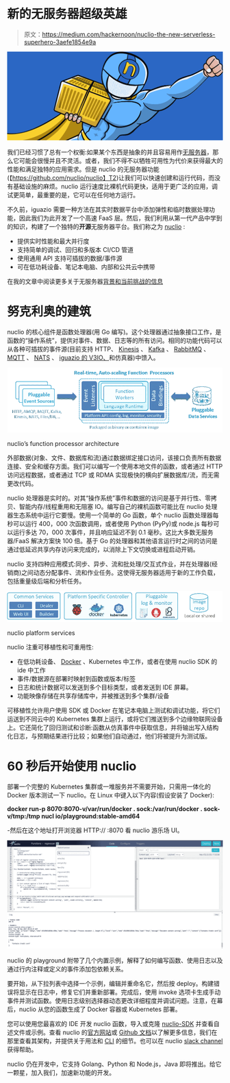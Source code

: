 # 新的无服务器超级英雄

> 原文：<https://medium.com/hackernoon/nuclio-the-new-serverless-superhero-3aefe1854e9a>

![](img/6d4087130452b10c21efc27932a1a8c6.png)

我们已经习惯了总有一个权衡:如果某个东西是抽象的并且容易用作[无服务器](https://hackernoon.com/tagged/serverless)，那么它可能会很慢并且不灵活。或者，我们不得不以牺牲可用性为代价来获得最大的性能和满足独特的应用需求。但是 nuclio 的无服务器功能(【https://github.com/nuclio/nuclio】T2)让我们可以快速创建和运行代码，而没有基础设施的麻烦。nuclio 运行速度比裸机代码更快，适用于更广泛的应用，调试更简单，最重要的是，它可以在任何地方运行。

不久前，iguazio 需要一种方法在其实时数据平台中添加弹性和临时数据处理功能，因此我们为此开发了一个高速 FaaS 层。然后，我们利用从第一代产品中学到的知识，构建了一个独特的**开源**无服务器平台。我们称之为 [nuclio](https://github.com/nuclio/nuclio) :

*   提供实时性能和最大并行度
*   支持简单的调试、回归和多版本 CI/CD 管道
*   使用通用 API 支持可插拔的数据/事件源
*   可在低功耗设备、笔记本电脑、内部和公共云中携带

在我的文章中阅读更多关于无服务器[背景和当前挑战的信息](/@yaronhaviv/serverless-background-challenges-and-future-d0928df71758)

# 努克利奥的建筑

nuclio 的核心组件是函数处理器(用 Go 编写)。这个处理器通过抽象接口工作，是函数的“操作系统”，提供对事件、数据、日志等的所有访问。相同的功能代码可以从各种可插拔的事件源(目前支持 HTTP、 [Kinesis](https://aws.amazon.com/kinesis/) 、 [Kafka](https://kafka.apache.org/) 、 [RabbitMQ](https://www.rabbitmq.com/) 、 [MQTT](http://mqtt.org/) 、 [NATS](https://nats.io/) 、 [iguazio 的 V3IO、](https://www.iguazio.com/product/)和仿真器)中馈入。

![](img/b1c2af3378a6b497fc23d44ac19cdfc7.png)

nuclio’s function processor architecture

外部数据(对象、文件、数据库和流)通过数据绑定接口访问，该接口负责所有数据连接、安全和缓存方面。我们可以编写一个使用本地文件的函数，或者通过 HTTP 访问远程数据，或者通过 TCP 或 RDMA 实现极快的横向扩展数据库/流，而无需更改代码。

nuclio 处理器是实时的。对其“操作系统”事件和数据的访问是基于并行性、零拷贝、智能内存/线程重用和无阻塞 IO。编写自己的裸机函数可能比在 nuclio 处理器生态系统中运行它要慢。使用一个简单的 Go 函数，单个 nuclio 函数处理器每秒可以运行 400，000 次函数调用，或者使用 Python (PyPy)或 node.js 每秒可以运行多达 70，000 次事件，并且响应延迟不到 0.1 毫秒。这比大多数无服务器/FaaS 解决方案快 100 倍。基于 Go 的处理器和其他语言运行时之间的访问是通过低延迟共享内存访问来完成的，以消除上下文切换或进程启动开销。

nuclio 支持四种应用模式:同步、异步、流和批处理/交互式作业，并在处理器(经销商)之间动态分配事件、流和作业任务。这使得无服务器适用于新的工作负载，包括重量级后端和分析任务。

![](img/43365c2720067099007a897d7e7771a4.png)

nuclio platform services

nuclio 注重可移植性和可重用性:

*   在低功耗设备、 [Docker](https://hackernoon.com/tagged/docker) 、Kubernetes 中工作，或者在使用 nuclio SDK 的 ide 中工作
*   事件/数据源在部署时映射到函数或版本/标签
*   日志和统计数据可以发送到多个目标类型，或者发送到 IDE 屏幕。
*   功能映像存储在共享存储库中，并被推送到多个集群/设备

可移植性允许用户使用 SDK 或 Docker 在笔记本电脑上测试和调试功能，将它们运送到不同云中的 Kubernetes 集群上运行，或将它们推送到多个边缘物联网设备上。它还简化了回归测试和诊断:函数从仿真事件中获取信息，并将输出写入结构化日志，与预期结果进行比较；如果他们自动通过，他们将被提升为测试版。

# 60 秒后开始使用 nuclio

部署一个完整的 Kubernetes 集群或一堆服务并不需要开始，只需用一体化的 Docker 版本测试一下 nuclio。在 Linux 中键入以下内容(假设安装了 Docker):

**docker run-p 8070:8070-v/var/run/docker . sock:/var/run/docker . sock-v/tmp:/tmp nucl io/playground:stable-amd64**

-然后在这个地址打开浏览器 HTTP:// <machine-ip>:8070 看 nuclio 游乐场 UI。</machine-ip>

![](img/db765209299e66be858c399f513385ca.png)

nuclio 的 playground 附带了几个内置示例，解释了如何编写函数、使用日志以及通过行内注释或定义的事件添加包依赖关系。

要开始，从下拉列表中选择一个示例，编辑并重命名它，然后按 deploy。构建错误将显示在日志中，修复它们并重新部署。完成后，使用 invoke 选项卡生成手动事件并测试函数。使用日志级别选择器动态更改详细程度并调试问题。注意，在幕后，nuclio 从您的函数生成了 Docker 容器或 Kubernetes 部署。

您可以使用您最喜欢的 IDE 开发 nuclio 函数，导入或克隆 [nuclio-SDK](https://github.com/nuclio/nuclio-sdk) 并查看自述文件或示例。查看 nuclio 的[官方网站](https://nuclio.io/)或 [Github 文档](https://github.com/nuclio/nuclio/blob/master/README.md)以了解更多信息，我们在那里查看其架构，并提供关于用法和 [CLI](https://github.com/nuclio/nuclio/blob/master/docs/nuctl/nuctl.md) 的细节。也可以在 nuclio [slack channel](https://nuclio-io.slack.com/) 获得帮助。

nuclio 仍在开发中，它支持 Golang、Python 和 Node.js，Java 即将推出。给它一颗星，加入我们，加速新功能的开发。